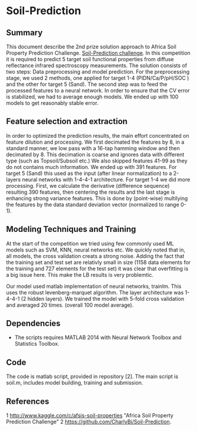 Soil-Prediction
===============


## Summary

This document describe the 2nd prize solution approach to Africa Soil
Property Prediction Challenge. [Soil-Prediction challenge](http://www.kaggle.com/c/afsis-soil-properties).
In this competition it is required to
predict 5 target soil functional properties from diffuse reflectance
infrared spectroscopy measurements. 
The solution consists of two steps: Data preprocessing and model
prediction. For the preprocessing stage, we used 2 methods, one
applied for target 1-4 (PIDN/Ca/P/pH/SOC ) and the other for target 5 (Sand).
The second step was to feed the processed features to a neural
network. In order to ensure that the CV error is stabilized, we had
to average enough models. We ended up with 100 models to get
reasonably stable error.  

## Feature selection and extraction

In order to optimized the prediction results, the main effort
concentrated on feature dilution and processing. We first decimated the
features by 8, in a standard manner, we low pass with a 16-tap hamming window and
then decimated by 8. This decimation is coarse and ignores data with
different type (such as Topsoil/Subsoil etc.) 
We also skipped features 41-99 as they do not contains much
information. We ended up with 391 features. For target 5 
(Sand) this used as the input (after linear
normalization) to a 2-layers neural networks with 1-4-4-1 architecture.
For target 1-4 we did more processing. First, we calculate the
derivative (difference sequence) resulting 390 features, then centering
the results and the last stage is enhancing strong variance features.
This is done by (point-wise) multilying the features by the data
standard deviation vector (normalized to range 0-1).


## Modeling Techniques and Training

At the start of the competition we tried using few commonly used ML
models such as SVM, KNN, neural networks etc. We quickly noted that
in, all models, the cross validation creats a strong noise. Adding the
fact that the training set and test set are relativly small in size
(1158 data elements for the training and 727 elements for the test
set) it was clear that overfitting is a big issue here. This make the
LB results is very problemtic.

Our model used matlab implementation of neural networks, trainlm.
This uses the robust levenberg-marquet algorithm. The layer
architecture was 1-4-4-1 (2 hidden layers). We trained the model with
5-fold cross validation and averaged 20 times. (overall 100 model
average).

## Dependencies
* The scripts requires MATLAB 2014 with Neural Network Toolbox and Statistics Toolbox.


## Code
The code is matlab script, provided in repository [2].
The main script is soil.m, includes model building, training and submission.  


## References
1 http://www.kaggle.com/c/afsis-soil-properties "Africa Soil Property Prediction Challenge"
2 https://github.com/CharlyBi/Soil-Prediction.
